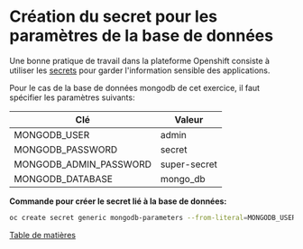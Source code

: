 # Création du secret pour les paramètres de la base de données

Une bonne pratique de travail dans la plateforme Openshift consiste à utiliser les [secrets](../../Outils/OC/README.md#création-dun-secret-générique) pour garder l'information sensible des applications.

Pour le cas de la base de données mongodb de cet exercice, il faut spécifier les paramètres suivants:

|  Clé | Valeur  |
|---|---|
|  MONGODB_USER | admin  |
|  MONGODB_PASSWORD | secret  |
|  MONGODB_ADMIN_PASSWORD | super-secret  |
|  MONGODB_DATABASE | mongo_db  |


**Commande pour créer le secret lié à la base de données:**
```bash
oc create secret generic mongodb-parameters --from-literal=MONGODB_USER=admin --from-literal=MONGODB_PASSWORD=secret --from-literal=MONGODB_DATABASE=mongo_db --from-literal=MONGODB_ADMIN_PASSWORD=super-secret
```

[Table de matières](README.md)